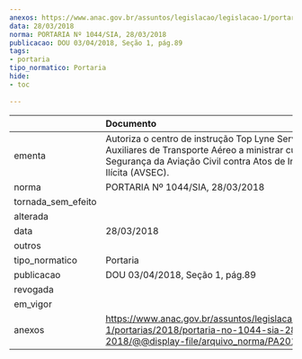 ```yaml
---
anexos: https://www.anac.gov.br/assuntos/legislacao/legislacao-1/portarias/2018/portaria-no-1044-sia-28-03-2018/@@display-file/arquivo_norma/PA2018-1044.pdf
data: 28/03/2018
norma: PORTARIA Nº 1044/SIA, 28/03/2018
publicacao: DOU 03/04/2018, Seção 1, pág.89
tags:
- portaria
tipo_normatico: Portaria
hide: 
- toc 
 
---
```


|                    | Documento                                                                                                                                                                     |
|:-------------------|:------------------------------------------------------------------------------------------------------------------------------------------------------------------------------|
| ementa             | Autoriza o centro de instrução Top Lyne Serviços Auxiliares de Transporte Aéreo a ministrar curso em Segurança da Aviação Civil contra Atos de Interferência Ilícita (AVSEC). |
| norma              | PORTARIA Nº 1044/SIA, 28/03/2018                                                                                                                                              |
| tornada_sem_efeito |                                                                                                                                                                               |
| alterada           |                                                                                                                                                                               |
| data               | 28/03/2018                                                                                                                                                                    |
| outros             |                                                                                                                                                                               |
| tipo_normatico     | Portaria                                                                                                                                                                      |
| publicacao         | DOU 03/04/2018, Seção 1, pág.89                                                                                                                                               |
| revogada           |                                                                                                                                                                               |
| em_vigor           |                                                                                                                                                                               |
| anexos             | https://www.anac.gov.br/assuntos/legislacao/legislacao-1/portarias/2018/portaria-no-1044-sia-28-03-2018/@@display-file/arquivo_norma/PA2018-1044.pdf                          |